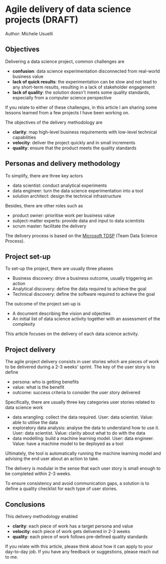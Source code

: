 
# Agile delivery of data science projects (DRAFT)

Author: Michele Usuelli

## Objectives

Delivering a data science project, common challenges are
- **confusion**: data science experimentation disconnected from real-world business value
- **lack of quick results**: the experimentation can be slow and not lead to any short-term results, resulting in a lack of stakeholder engagement
- **lack of quality**: the solution doesn't meets some quality standards, especially from a computer science perspective

If you relate to either of these challenges, in this article I am sharing some lessons learned from a few projects I have been working on.

The objectives of the delivery methodology are
- **clarity**: map high-level business requirements with low-level technical capabilities
- **velocity**: deliver the project quickly and in small increments
- **quality**: ensure that the product meets the quality standards


## Personas and delivery methodology

To simplify, there are three key actors
- data scientist: conduct analytical experiments
- data engineer: turn the data science experimentation into a tool
- solution architect: design the technical infrastructure

Besides, there are other roles such as
- product owner: prioritise work per business value
- subject-matter experts: provide data and input to data scientists
- scrum master: facilitate the delivery

The delivery process is based on the [Microsoft TDSP](https://docs.microsoft.com/en-us/azure/machine-learning/team-data-science-process/overview) (Team Data Science Process).



## Project set-up

To set-up the project, there are usually three phases
- Business discovery: drive a business outcome, usually triggering an action
- Analytical discovery: define the data required to achieve the goal
- Technical discovery: define the software required to achieve the goal

The outcome of the project set-up is
- A document describing the vision and objecties
- An initial list of data science activity together with an assessment of the complexity

This article focuses on the delivery of each data science activity.


## Project delivery

The agile project delivery consists in user stories which are pieces of work to be delivered during a 2-3 weeks' sprint. The key of the user story is to define
- persona: who is getting benefits
- value: what is the benefit
- outcome: success criteria to consider the user story delivered

Specifically, there are usually three key categories user stories related to data science work
- data wrangling: collect the data required. User: data scientist. Value: able to utilise the data
- exploratory data analysis: analyse the data to understand how to use it. User: data scientist. Value: clarity about what to do with the data
- data modelling: build a machine learning model. User: data engineer. Value: have a machine model to be deployed as a tool

Ultimately, the tool is automatically running the machine learning model and advising the end user about an action to take.

The delivery is modular in the sense that each user story is small enough to be completed within 2-3 weeks.

To ensure consistency and avoid communication gaps, a solution is to define a quality checklist for each type of user stories.


## Conclusions

This delivery methodology enabled
- **clarity**: each piece of work has a target persona and value
- **velocity**: each piece of work gets delivered in 2-3 weeks
- **quality**: each piece of work follows pre-defined quality standards

If you relate with this article, please think about how it can apply to your day-to-day job. If you have any feedback or suggestions, please reach out to me.

